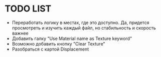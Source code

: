 # TODO LIST
* Переработать логику в местах, где это доступно. Да, придется просмотреть и изучить каждый файл, но стабильность и скорость важнее
* Добавить галку "Use Material name as Texture keyword"
* Возможно добавить кнопку "Clear Texture"
* Разобраться с картой Displacement
